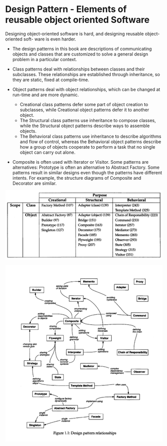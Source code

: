 # Design Pattern - Elements of reusable object oriented Software

Designing object-oriented software is hard, and designing reusable object-oriented soft- ware is even harder.

- The design patterns in this book are descriptions of communicating objects and classes that are customized to solve a general design problem in a particular context.

- Class patterns deal with relationships between classes and their subclasses. These relationships are established through inheritance, so they are static, fixed at compile-time. 
- Object patterns deal with object relationships, which can be changed at run-time and are more dynamic.
    - Creational class patterns defer some part of object creation to subclasses, while Creational object patterns defer it to another object. 
    - The Structural class patterns use inheritance to compose classes, while the Structural object patterns describe ways to assemble objects. 
    - The Behavioral class patterns use inheritance to describe algorithms and flow of control, whereas the Behavioral object patterns describe how a group of objects cooperate to perform a task that no single object can carry out alone.

- Composite is often used with Iterator or Visitor. Some patterns are alternatives: Prototype is often an alternative to Abstract Factory. Some patterns result in similar designs even though the patterns have different intents. For example, the structure diagrams of Composite and Decorator are similar.


![](./Screen/Design%20Pattern.png)

![](./Screen/Design%20Pattern%20Relations.png)
